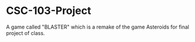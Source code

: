 # CSC-103-Project
A game called "BLASTER" which is a remake of the game Asteroids for final project of class.
